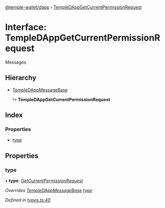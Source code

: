 [@temple-wallet/dapp](../README.md) › [TempleDAppGetCurrentPermissionRequest](templedappgetcurrentpermissionrequest.md)

# Interface: TempleDAppGetCurrentPermissionRequest

Messages

## Hierarchy

* [TempleDAppMessageBase](templedappmessagebase.md)

  ↳ **TempleDAppGetCurrentPermissionRequest**

## Index

### Properties

* [type](templedappgetcurrentpermissionrequest.md#type)

## Properties

###  type

• **type**: *[GetCurrentPermissionRequest](../enums/templedappmessagetype.md#getcurrentpermissionrequest)*

*Overrides [TempleDAppMessageBase](templedappmessagebase.md).[type](templedappmessagebase.md#type)*

*Defined in [types.ts:40](https://github.com/madfish-solutions/templewallet-dapp/blob/91ad23c/src/types.ts#L40)*
